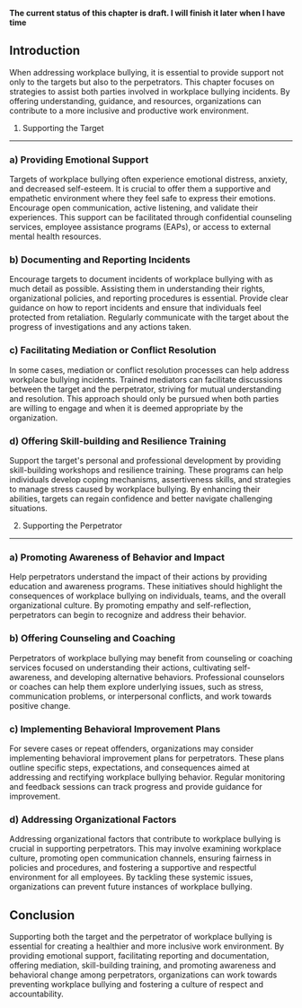 **The current status of this chapter is draft. I will finish it later when I have time**

Introduction
------------

When addressing workplace bullying, it is essential to provide support not only to the targets but also to the perpetrators. This chapter focuses on strategies to assist both parties involved in workplace bullying incidents. By offering understanding, guidance, and resources, organizations can contribute to a more inclusive and productive work environment.

1. Supporting the Target
------------------------

### a) Providing Emotional Support

Targets of workplace bullying often experience emotional distress, anxiety, and decreased self-esteem. It is crucial to offer them a supportive and empathetic environment where they feel safe to express their emotions. Encourage open communication, active listening, and validate their experiences. This support can be facilitated through confidential counseling services, employee assistance programs (EAPs), or access to external mental health resources.

### b) Documenting and Reporting Incidents

Encourage targets to document incidents of workplace bullying with as much detail as possible. Assisting them in understanding their rights, organizational policies, and reporting procedures is essential. Provide clear guidance on how to report incidents and ensure that individuals feel protected from retaliation. Regularly communicate with the target about the progress of investigations and any actions taken.

### c) Facilitating Mediation or Conflict Resolution

In some cases, mediation or conflict resolution processes can help address workplace bullying incidents. Trained mediators can facilitate discussions between the target and the perpetrator, striving for mutual understanding and resolution. This approach should only be pursued when both parties are willing to engage and when it is deemed appropriate by the organization.

### d) Offering Skill-building and Resilience Training

Support the target's personal and professional development by providing skill-building workshops and resilience training. These programs can help individuals develop coping mechanisms, assertiveness skills, and strategies to manage stress caused by workplace bullying. By enhancing their abilities, targets can regain confidence and better navigate challenging situations.

2. Supporting the Perpetrator
-----------------------------

### a) Promoting Awareness of Behavior and Impact

Help perpetrators understand the impact of their actions by providing education and awareness programs. These initiatives should highlight the consequences of workplace bullying on individuals, teams, and the overall organizational culture. By promoting empathy and self-reflection, perpetrators can begin to recognize and address their behavior.

### b) Offering Counseling and Coaching

Perpetrators of workplace bullying may benefit from counseling or coaching services focused on understanding their actions, cultivating self-awareness, and developing alternative behaviors. Professional counselors or coaches can help them explore underlying issues, such as stress, communication problems, or interpersonal conflicts, and work towards positive change.

### c) Implementing Behavioral Improvement Plans

For severe cases or repeat offenders, organizations may consider implementing behavioral improvement plans for perpetrators. These plans outline specific steps, expectations, and consequences aimed at addressing and rectifying workplace bullying behavior. Regular monitoring and feedback sessions can track progress and provide guidance for improvement.

### d) Addressing Organizational Factors

Addressing organizational factors that contribute to workplace bullying is crucial in supporting perpetrators. This may involve examining workplace culture, promoting open communication channels, ensuring fairness in policies and procedures, and fostering a supportive and respectful environment for all employees. By tackling these systemic issues, organizations can prevent future instances of workplace bullying.

Conclusion
----------

Supporting both the target and the perpetrator of workplace bullying is essential for creating a healthier and more inclusive work environment. By providing emotional support, facilitating reporting and documentation, offering mediation, skill-building training, and promoting awareness and behavioral change among perpetrators, organizations can work towards preventing workplace bullying and fostering a culture of respect and accountability.
